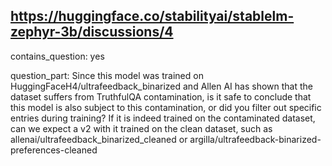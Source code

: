 ## https://huggingface.co/stabilityai/stablelm-zephyr-3b/discussions/4

contains_question: yes

question_part: Since this model was trained on HuggingFaceH4/ultrafeedback_binarized and Allen AI has shown that the dataset suffers from TruthfulQA contamination, is it safe to conclude that this model is also subject to this contamination, or did you filter out specific entries during training? If it is indeed trained on the contaminated dataset, can we expect a v2 with it trained on the clean dataset, such as allenai/ultrafeedback_binarized_cleaned or argilla/ultrafeedback-binarized-preferences-cleaned